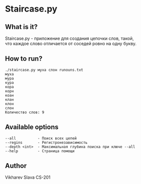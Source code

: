 Staircase.py
============

What is it?
-----------
Staircase.py - приложение для создания цепочки слов, такой,</br>
что каждое слово отличается от соседей ровно на одну букву.

How to run?
-----------
```
./staircase.py муха слон runouns.txt
муха
мура
кура
кора
корн
коан
клан
клон
слон
Количество слов: 9
```

Available options
-----------------
```
--all          - Поиск всех цепей
--regins       - Регистронезависимость
--depth <int>  - Максимальная глубина поиска при ключе --all
--help         - Страница помощи
```

Author
------
Vikharev Slava CS-201
